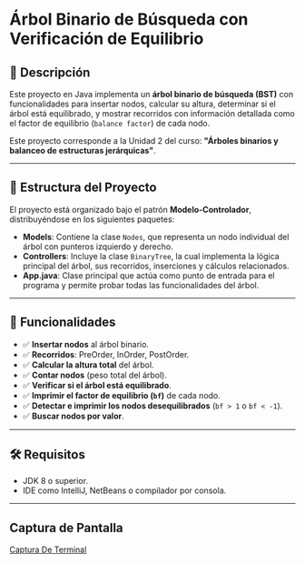 # Árbol Binario de Búsqueda con Verificación de Equilibrio

## 📘 Descripción

Este proyecto en Java implementa un **árbol binario de búsqueda (BST)** con funcionalidades para insertar nodos, calcular su altura, determinar si el árbol está equilibrado, y mostrar recorridos con información detallada como el factor de equilibrio (`balance factor`) de cada nodo.

Este proyecto corresponde a la Unidad 2 del curso: **"Árboles binarios y balanceo de estructuras jerárquicas"**.

---

## 📂 Estructura del Proyecto

El proyecto está organizado bajo el patrón **Modelo-Controlador**, distribuyéndose en los siguientes paquetes:

- **Models**: Contiene la clase `Nodes`, que representa un nodo individual del árbol con punteros izquierdo y derecho.
- **Controllers**: Incluye la clase `BinaryTree`, la cual implementa la lógica principal del árbol, sus recorridos, inserciones y cálculos relacionados.
- **App.java**: Clase principal que actúa como punto de entrada para el programa y permite probar todas las funcionalidades del árbol.

---

## 🚀 Funcionalidades

- ✅ **Insertar nodos** al árbol binario.
- ✅ **Recorridos**: PreOrder, InOrder, PostOrder.
- ✅ **Calcular la altura total** del árbol.
- ✅ **Contar nodos** (peso total del árbol).
- ✅ **Verificar si el árbol está equilibrado**.
- ✅ **Imprimir el factor de equilibrio (`bf`)** de cada nodo.
- ✅ **Detectar e imprimir los nodos desequilibrados** (`bf > 1` o `bf < -1`).
- ✅ **Buscar nodos por valor**.

---

## 🛠️ Requisitos

- JDK 8 o superior.
- IDE como IntelliJ, NetBeans o compilador por consola.

---
## Captura de Pantalla

[Captura De Terminal](adada.png)